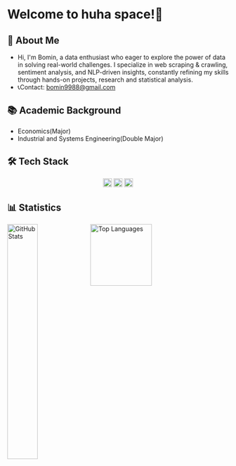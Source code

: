 # Welcome to huha space!💫

## 🐸 About Me
- Hi, I'm Bomin, a data enthusiast who eager to explore the power of data in solving real-world challenges. I specialize in web scraping & crawling, sentiment analysis, and NLP-driven insights, constantly refining my skills through hands-on projects, research and statistical analysis.
- 📞Contact: [bomin9988@gmail.com](mailto:bomin9988@gmail.com)
  
## 📚 Academic Background
- Economics(Major)
- Industrial and Systems Engineering(Double Major)

## 🛠 Tech Stack
<p align="center">
  <img src="https://img.shields.io/badge/Python-3776AB?style=flat&logo=python&logoColor=white" height="20"/>
  <img src="https://img.shields.io/badge/HTML5-E34F26?style=flat&logo=html5&logoColor=white" height="20"/>
  <img src="https://img.shields.io/badge/JavaScript-F7DF1E?style=flat&logo=javascript&logoColor=black" height="20"/>
</p>

## 📊 Statistics
<div>
  <!-- GitHub Stats -->
  <img 
    alt="GitHub Stats" 
    align="left" 
    src="https://github-readme-stats.vercel.app/api?username=huhakor&show_icons=true&theme=default" 
    width="37%" 
  />
  
  <!-- Top Languages -->
  <img 
    alt="Top Languages" 
    height="140" 
    align="left" 
    src="https://github-readme-stats.vercel.app/api/top-langs/?username=huhakor&hide=c%23,powershell,Mathematica,Ruby,Objective-C,Objective-C%2b%2b,Cuda&title_color=1E90FF&text_color=000000&icon_color=1E90FF&bg_color=ffffff&langs_count=4&layout=compact&border_color=ffffff&hide_border=true" 
  />
</div>
